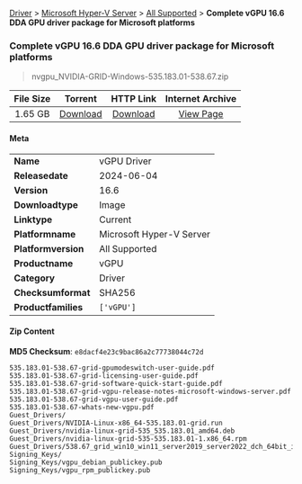 
[Driver](/README.md)  >  [Microsoft Hyper-V Server](/index/Driver/Microsoft_Hyper-V_Server.md)  >  [All Supported](/index/Driver/Microsoft_Hyper-V_Server/All_Supported.md)  >  **Complete vGPU 16.6 DDA GPU driver package for Microsoft platforms**


###    Complete vGPU 16.6 DDA GPU driver package for Microsoft platforms

> nvgpu_NVIDIA-GRID-Windows-535.183.01-538.67.zip   


| **File Size** | **Torrent**  | **HTTP Link** | **Internet Archive** |
|:-------------:|:------------:|:-------------:|:--------------------:|
| 1.65 GB |  [Download](https://archive.org/download/nvgpu_NVIDIA-GRID-Windows-535.183.01-538.67.zip/nvgpu_NVIDIA-GRID-Windows-535.183.01-538.67.zip_archive.torrent)       | [Download](https://archive.org/compress/nvgpu_NVIDIA-GRID-Windows-535.183.01-538.67.zip) | [View Page](https://archive.org/details/nvgpu_NVIDIA-GRID-Windows-535.183.01-538.67.zip)       |

#### Meta

<table>
<tr><td><strong>Name</strong></td><td>vGPU Driver</td></tr>
<tr><td><strong>Releasedate</strong></td><td>2024-06-04</td></tr>
<tr><td><strong>Version</strong></td><td>16.6</td></tr>
<tr><td><strong>Downloadtype</strong></td><td>Image</td></tr>
<tr><td><strong>Linktype</strong></td><td>Current</td></tr>
<tr><td><strong>Platformname</strong></td><td>Microsoft Hyper-V Server</td></tr>
<tr><td><strong>Platformversion</strong></td><td>All Supported</td></tr>
<tr><td><strong>Productname</strong></td><td>vGPU</td></tr>
<tr><td><strong>Category</strong></td><td>Driver</td></tr>
<tr><td><strong>Checksumformat</strong></td><td>SHA256</td></tr>
<tr><td><strong>Productfamilies</strong></td><td><code>['vGPU']</code></td></tr>
</table>

#### Zip Content

**MD5 Checksum**: `e8dacf4e23c9bac86a2c77738044c72d`

```text
535.183.01-538.67-grid-gpumodeswitch-user-guide.pdf
535.183.01-538.67-grid-licensing-user-guide.pdf
535.183.01-538.67-grid-software-quick-start-guide.pdf
535.183.01-538.67-grid-vgpu-release-notes-microsoft-windows-server.pdf
535.183.01-538.67-grid-vgpu-user-guide.pdf
535.183.01-538.67-whats-new-vgpu.pdf
Guest_Drivers/
Guest_Drivers/NVIDIA-Linux-x86_64-535.183.01-grid.run
Guest_Drivers/nvidia-linux-grid-535_535.183.01_amd64.deb
Guest_Drivers/nvidia-linux-grid-535-535.183.01-1.x86_64.rpm
Guest_Drivers/538.67_grid_win10_win11_server2019_server2022_dch_64bit_international.exe
Signing_Keys/
Signing_Keys/vgpu_debian_publickey.pub
Signing_Keys/vgpu_rpm_publickey.pub
```